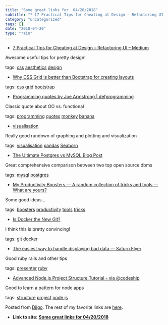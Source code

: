 ```yaml
---
title: "Some great links for  04/20/2018"
subtitle: "* [7 Practical Tips for Cheating at Design – Refactoring UI – Medium](<https://medium.com/refactorin..."
category: "uncategorized"
tags: []
date: "2018-04-20"
type: "rain"
---
```

* [7 Practical Tips for Cheating at Design – Refactoring UI – Medium](<https://medium.com/refactoring-ui/7-practical-tips-for-cheating-at-design-40c736799886?source=userActivityShare-d383785221d0-1524177305>)

Awesome useful tips for pretty design!

tags: [css](<https://www.diigo.com/user/pitosalas/css>)
[aesthetics](<https://www.diigo.com/user/pitosalas/aesthetics>)
[design](<https://www.diigo.com/user/pitosalas/design>)

  * [Why CSS Grid is better than Bootstrap for creating layouts](<https://hackernoon.com/how-css-grid-beats-bootstrap-85d5881cf163?source=userActivityShare-d383785221d0-1524177045>)

tags: [css](<https://www.diigo.com/user/pitosalas/css>)
[grid](<https://www.diigo.com/user/pitosalas/grid>)
[bootstrap](<https://www.diigo.com/user/pitosalas/bootstrap>)

  * [Programming quotes by Joe Armstrong | defprogramming](<http://www.defprogramming.com/quotes-by/joe-armstrong/>)

Classic quote about OO vs. functional

tags: [programming](<https://www.diigo.com/user/pitosalas/programming>)
[quotes](<https://www.diigo.com/user/pitosalas/quotes>)
[monkey](<https://www.diigo.com/user/pitosalas/monkey>)
[banana](<https://www.diigo.com/user/pitosalas/banana>)

  * [visualisation](<http://www.marcelscharth.com/python/visualisation.html>)

Really good rundown of graphing and plotting and visualization

tags: [visualisation](<https://www.diigo.com/user/pitosalas/visualisation>)
[pandas](<https://www.diigo.com/user/pitosalas/pandas>)
[Seaborn](<https://www.diigo.com/user/pitosalas/Seaborn>)

  * [The Ultimate Postgres vs MySQL Blog Post](<https://dev.to/dmfay/the-ultimate-postgres-vs-mysql-blog-post-1l5f>)

Great comprehensive comparison between two top open source dbms

tags: [mysql](<https://www.diigo.com/user/pitosalas/mysql>)
[postgres](<https://www.diigo.com/user/pitosalas/postgres>)

  * [My Productivity Boosters — A random collection of tricks and tools — What are yours?](<https://dev.to/fabrik42/my-productivity-boosters--a-random-collection-of-tricks-and-tools--what-are-yours-28fm>)

Some good ideas…

tags: [boosters](<https://www.diigo.com/user/pitosalas/boosters>)
[productivity](<https://www.diigo.com/user/pitosalas/productivity>)
[tools](<https://www.diigo.com/user/pitosalas/tools>)
[tricks](<https://www.diigo.com/user/pitosalas/tricks>)

  * [Is Docker the New Git?](<https://dev.to/thejoezack/is-docker-the-new-git-h5i>)

I think this is pretty convincing!

tags: [git](<https://www.diigo.com/user/pitosalas/git>)
[docker](<https://www.diigo.com/user/pitosalas/docker>)

  * [The easiest way to handle displaying bad data — Saturn Flyer](<https://www.saturnflyer.com/blog/the-easiest-way-to-handle-displaying-bad-data/>)

Good ruby rails and other tips

tags: [presenter](<https://www.diigo.com/user/pitosalas/presenter>)
[ruby](<https://www.diigo.com/user/pitosalas/ruby>)

  * [Advanced Node.js Project Structure Tutorial - via @codeship](<https://blog.codeship.com/advanced-node-js-project-structure-tutorial/?utm_source=CodeshipNewsletter&utm_source=hs_email&utm_campaign=Weekly%20Newsletters&utm_medium=email&utm_content=61963794&_hsenc=p2ANqtz-9i7zGwOYyrk9P8OGkRCjfGHFLzjfhkKhAJRAfF6jgBguEOqLbrTOLOJYrgvTVZFVKK95nFx04vys7eT_UtF43ua5pVUA&_hsmi=61963390>)

Good to learn a pattern for node apps

tags: [structure](<https://www.diigo.com/user/pitosalas/structure>)
[project](<https://www.diigo.com/user/pitosalas/project>) [node
js](<https://www.diigo.com/user/pitosalas/node js>)

Posted from [Diigo](<https://www.diigo.com>). The rest of my favorite links
are [here](<https://www.diigo.com/user/pitosalas>).


* **Link to site:** **[Some great links for  04/20/2018](None)**